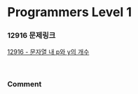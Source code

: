 # Programmers Level 1

### 12916 문제링크

[12916 - 문자열 내 p와 y의 개수](https://school.programmers.co.kr/learn/courses/30/lessons/12916)

<br>

### Comment
